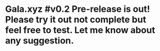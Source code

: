 # Gala.xyz #v0.2 Pre-release is out! Please try it out not complete but feel free to test. Let me know about any suggestion.
